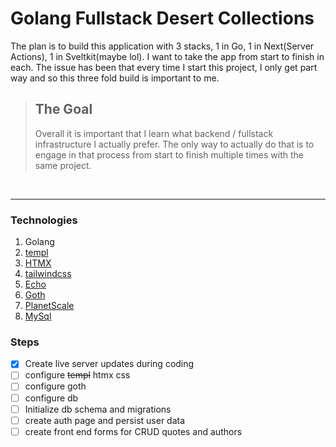 # Golang Fullstack Desert Collections

The plan is to build this application with 3 stacks, 1 in Go, 1 in Next(Server Actions), 1 in Sveltkit(maybe lol). I want to take the app from start to finish in each.
The issue has been that every time I start this project, I only get part way and so this three fold build is important to me.

> ## The Goal
>
> Overall it is important that I learn what backend / fullstack infrastructure I actually prefer.
> The only way to actually do that is to engage in that process from start to finish multiple times with the same project.

<br/>

---

### Technologies

1. Golang
2. [templ](https://templ.guide/)
3. [HTMX](https://htmx.org/)
4. [tailwindcss](https://tailwindcss.com/docs/installation)
5. [Echo](https://echo.labstack.com/docs)
6. [Goth](https://github.com/markbates/goth)
7. [PlanetScale](https://planetscale.com/docs/tutorials/planetscale-quick-start-guide)
8. [MySql](https://dev.mysql.com/doc/refman/8.0/en/programs.html)

### Steps

- [x] Create live server updates during coding
- [ ] configure ~~templ~~ htmx css
- [ ] configure goth
- [ ] configure db
- [ ] Initialize db schema and migrations
- [ ] create auth page and persist user data
- [ ] create front end forms for CRUD quotes and authors

